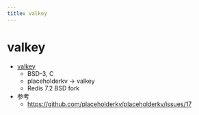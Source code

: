 ```yaml
---
title: valkey
---
```


# valkey

- [valkey](https://github.com/valkey-io/valkey)
  - BSD-3, C
  - placeholderkv -> valkey
  - Redis 7.2 BSD fork
- 参考
  - https://github.com/placeholderkv/placeholderkv/issues/17

